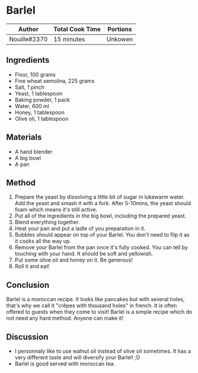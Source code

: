 # Barlel

Author       | Total Cook Time | Portions  
-------------|-----------------|---------  
Nouille#2370 | 15 minutes      | Unkowen   

## Ingredients  
 - Flour, 100 grams  
 - Fine wheat semolina, 225 grams  
 - Salt, 1 pinch  
 - Yeast, 1 tablespoon  
 - Baking powder, 1 pack  
 - Water, 600 ml  
 - Honey, 1 tablespoon  
 - Olive oli, 1 tablespoon  

## Materials  
 - A hand blender  
 - A big bowl  
 - A pan  

## Method  
1. Prepare the yeast by dissolving a little bit of sugar in lukewarm water. Add the yeast and smash it with a fork. After 5-10mins, the yeast should foam which means it's still active.  
2. Put all of the ingredients in the big bowl, including the prepared yeast.  
3. Blend everything together.  
4. Heat your pan and put a ladle of you preparation in it.  
5. Bubbles should appear on top of your Barlel. You don't need to flip it as it cooks all the way up.  
6. Remove your Barlel from the pan once it's fully cooked. You can tell by touching with your hand. It should be soft and yellowish.  
7. Put some olive oil and honey on it. Be generous!  
8. Roll it and eat!  

## Conclusion  
Barlel is a moroccan recipe. It looks like pancakes but with several holes, that's why we call it "crêpes with thousand holes" in french. It is often offered to guests when they come to visit!
Barlel is a simple recipe which do not need any hard method. Anyone can make it!  

## Discussion  
- I personnaly like to use walnut oil instead of olive oil sometimes. It has a very different taste and will diversify your Barlel! ;D  
- Barlel is good served with moroccan tea.  
